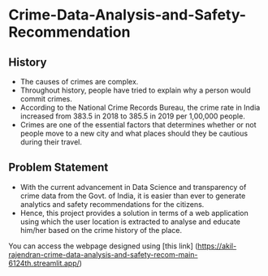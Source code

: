 # Crime-Data-Analysis-and-Safety-Recommendation
History
--
- The causes of crimes are complex.
- Throughout history, people have tried to explain why a person would commit crimes. 
- According to the National Crime Records Bureau, the crime rate in India increased from 383.5 in 2018 to 385.5 in 2019 per 1,00,000 people.
- Crimes are one of the essential factors that determines whether or not people move to a new city and what places should they be cautious during their travel.

Problem Statement
--
- With the current advancement in Data Science and transparency of crime data from the Govt. of India, it is easier than ever to generate analytics and safety recommendations for the citizens. 
- Hence, this project provides a solution in terms of a web application using which the user location is extracted to analyse and educate him/her based on the crime history of the place.

You can access the webpage designed using [this link] (https://akil-rajendran-crime-data-analysis-and-safety-recom-main-6124th.streamlit.app/)
